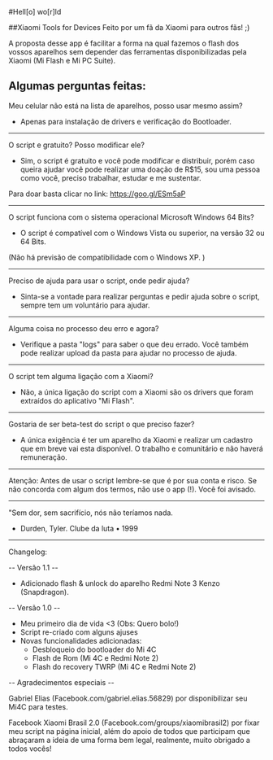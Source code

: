 #Hell[o] wo[r]ld

##Xiaomi Tools for Devices 
Feito por um fã da Xiaomi para outros fãs! ;)

A proposta desse app é facilitar a forma na qual fazemos o flash dos vossos aparelhos sem depender das ferramentas disponibilizadas pela Xiaomi (Mi Flash e Mi PC Suite). 

Algumas perguntas feitas:
---
Meu celular não está na lista de aparelhos, posso usar mesmo assim? 
- Apenas para instalação de drivers e verificação do Bootloader.

---
O script e gratuito? Posso modificar ele? 
- Sim, o script é gratuito e você pode modificar e distribuir, porém caso queira ajudar você pode realizar uma doação de R$15, sou uma pessoa como você, preciso trabalhar, estudar e me sustentar.  

Para doar basta clicar no link: https://goo.gl/ESm5aP

---
O script funciona com o sistema operacional Microsoft Windows 64 Bits? 
- O script é compatível com o Windows Vista ou superior, na versão 32 ou 64 Bits. 

(Não há previsão de compatibilidade com o Windows XP. ) 

---
Preciso de ajuda para usar o script, onde pedir ajuda? 
- Sinta-se a vontade para realizar perguntas e pedir ajuda sobre o script, sempre tem um voluntário para ajudar. 

---
Alguma coisa no processo deu erro e agora? 
- Verifique a pasta "logs" para saber o que deu errado. Você também pode realizar upload da pasta para ajudar no processo de ajuda. 

---
O script tem alguma ligação com a Xiaomi? 
- Não, a única ligação do script com a Xiaomi são os drivers que foram extraídos do aplicativo "Mi Flash". 

---
Gostaria de ser beta-test do script o que preciso fazer? 
- A única exigência é ter um aparelho da Xiaomi e realizar um cadastro que em breve vai esta disponível. O trabalho e comunitário e não haverá remuneração. 

----
Atenção:
Antes de usar o script lembre-se que é por sua conta e risco. Se não concorda com algum dos termos, não use o app (!). Você foi avisado. 


***
"Sem dor, sem sacrifício, nós não teríamos nada. 
- Durden, Tyler. Clube da luta • 1999
***


Changelog: 

-- Versão 1.1 --
+ Adicionado flash & unlock do aparelho Redmi Note 3 Kenzo (Snapdragon).

-- Versão 1.0 --
+ Meu primeiro dia de vida <3 (Obs: Quero bolo!)
+ Script re-criado com alguns ajuses
+ Novas funcionalidades adicionadas:
  + Desbloqueio do bootloader do Mi 4C
  + Flash de Rom (Mi 4C e Redmi Note 2)
  + Flash do recovery TWRP (Mi 4C e Redmi Note 2)

-- Agradecimentos especiais --

Gabriel Elias (Facebook.com/gabriel.elias.56829) por disponibilizar seu Mi4C para testes.


Facebook Xiaomi Brasil 2.0 (Facebook.com/groups/xiaomibrasil2) por fixar meu script na página inicial, além do apoio de todos que participam que abraçaram a ideia de uma forma bem legal, realmente, muito obrigado a todos vocês!

